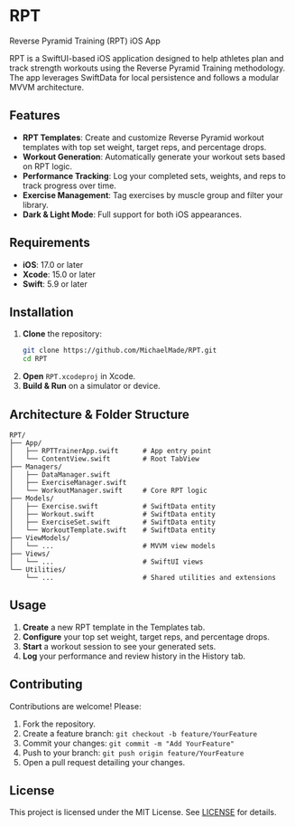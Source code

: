 # RPT

Reverse Pyramid Training (RPT) iOS App

RPT is a SwiftUI-based iOS application designed to help athletes plan and track strength workouts using the Reverse Pyramid Training methodology. The app leverages SwiftData for local persistence and follows a modular MVVM architecture.

## Features

- **RPT Templates**: Create and customize Reverse Pyramid workout templates with top set weight, target reps, and percentage drops.
- **Workout Generation**: Automatically generate your workout sets based on RPT logic.
- **Performance Tracking**: Log your completed sets, weights, and reps to track progress over time.
- **Exercise Management**: Tag exercises by muscle group and filter your library.
- **Dark & Light Mode**: Full support for both iOS appearances.

## Requirements

- **iOS**: 17.0 or later
- **Xcode**: 15.0 or later
- **Swift**: 5.9 or later

## Installation

1. **Clone** the repository:
   ```bash
   git clone https://github.com/MichaelMade/RPT.git
   cd RPT
   ```
2. **Open** `RPT.xcodeproj` in Xcode.
3. **Build & Run** on a simulator or device.

## Architecture & Folder Structure

```plaintext
RPT/
├── App/
│   ├── RPTTrainerApp.swift      # App entry point
│   └── ContentView.swift        # Root TabView
├── Managers/
│   ├── DataManager.swift
│   ├── ExerciseManager.swift
│   └── WorkoutManager.swift     # Core RPT logic
├── Models/
│   ├── Exercise.swift           # SwiftData entity
│   ├── Workout.swift            # SwiftData entity
│   ├── ExerciseSet.swift        # SwiftData entity
│   └── WorkoutTemplate.swift    # SwiftData entity
├── ViewModels/
│   └── ...                      # MVVM view models
├── Views/
│   └── ...                      # SwiftUI views
└── Utilities/
    └── ...                      # Shared utilities and extensions
```

## Usage

1. **Create** a new RPT template in the Templates tab.
2. **Configure** your top set weight, target reps, and percentage drops.
3. **Start** a workout session to see your generated sets.
4. **Log** your performance and review history in the History tab.

## Contributing

Contributions are welcome! Please:

1. Fork the repository.
2. Create a feature branch: `git checkout -b feature/YourFeature`
3. Commit your changes: `git commit -m "Add YourFeature"`
4. Push to your branch: `git push origin feature/YourFeature`
5. Open a pull request detailing your changes.

## License

This project is licensed under the MIT License. See [LICENSE](LICENSE) for details.

